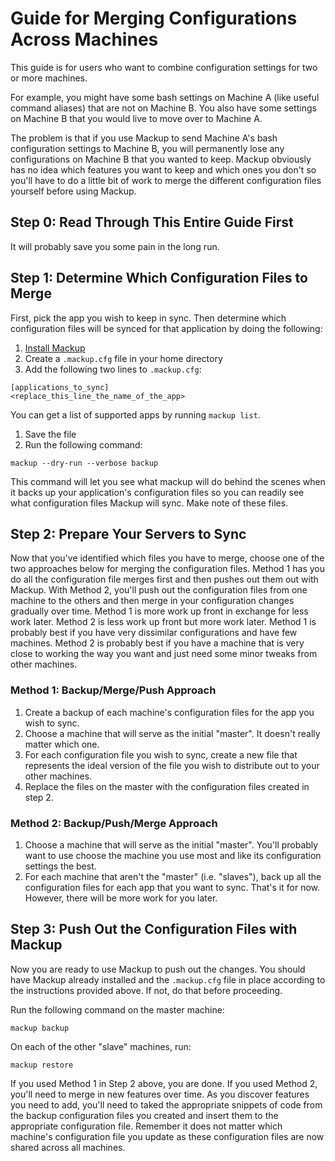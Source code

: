 # Guide for Merging Configurations Across Machines

This guide is for users who want to combine configuration
settings for two or more machines.

For example, you might have some bash settings
on Machine A (like useful command aliases) that are not on Machine B.
You also have some settings on Machine B that you would live to move
over to Machine A.

The problem is that if you use Mackup to send Machine A's bash configuration
settings to Machine B, you will permanently lose any configurations on
Machine B that you wanted to keep. Mackup obviously has no idea which features
you want to keep and which ones you don't so you'll have to do a little bit of work
to merge the different configuration files yourself before using Mackup.

## Step 0: Read Through This Entire Guide First

It will probably save you some pain in the long run.

## Step 1: Determine Which Configuration Files to Merge

First, pick the app you wish to keep in sync. Then
determine which configuration files will be synced for that application by doing
the following:

1. [Install Mackup](INSTALL.md)
1. Create a `.mackup.cfg` file in your home directory
1. Add the following two lines to `.mackup.cfg`:

```
[applications_to_sync]
<replace_this_line_the_name_of_the_app>
```

You can get a list of supported apps by running `mackup list`.

1. Save the file
1. Run the following command:

`mackup --dry-run --verbose backup`

This command will let you see what mackup will do behind the scenes when
it backs up your application's configuration files so you can readily see what
configuration files Mackup will sync. Make note of these files.

## Step 2: Prepare Your Servers to Sync

Now that you've identified which files you have to merge, choose one of the two
approaches below for merging the configuration files. Method 1 has you do all
the configuration file merges first and then pushes out them out with Mackup.
With Method 2, you'll push out the configuration files from one machine to the
others and then merge in your configuration changes gradually over time. Method
1 is more work up front in exchange for less work later. Method 2 is less work
up front but more work later. Method 1 is probably best if you have very
dissimilar configurations and have few machines. Method 2 is probably best if
you have a machine that is very close to working the way you want and just need
some minor tweaks from other machines.

### Method 1: Backup/Merge/Push Approach

1. Create a backup of each machine's configuration files for the app you wish to sync.
1. Choose a machine that will serve as the initial "master". It doesn't really matter which one.
1. For each configuration file you wish to sync, create a new file that represents the ideal version of the file you wish to distribute out to your other machines.
1. Replace the files on the master with the configuration files created in step 2.

### Method 2: Backup/Push/Merge Approach

1. Choose a machine that will serve as the initial "master". You'll probably want to use choose the machine you use most and like its configuration settings the best.
1. For each machine that aren't the "master" (i.e. "slaves"), back up all the configuration files for each app that you want to sync. That's it for now. However, there will be more work for you later.

## Step 3: Push Out the Configuration Files with Mackup

Now you are ready to use Mackup to push out the changes. You should have Mackup already
installed and the `.mackup.cfg` file in place according to the instructions provided
above. If not, do that before proceeding.

Run the following command on the master machine:

`mackup backup`

On each of the other "slave" machines, run:

`mackup restore`

If you used Method 1 in Step 2 above, you are done. If you used Method 2, you'll
need to merge in new features over time. As you discover features you need to
add, you'll need to taked the appropriate snippets of code from the backup
configuration files you created and insert them to the appropriate configuration
file. Remember it does not matter which machine's configuration file you update
as these configuration files are now shared across all machines.
